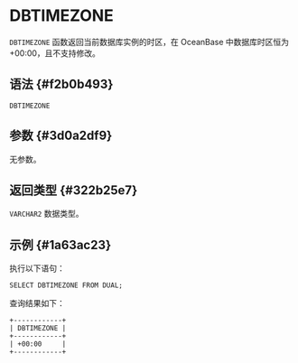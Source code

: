 DBTIMEZONE 
===============================



`DBTIMEZONE` 函数返回当前数据库实例的时区，在 OceanBase 中数据库时区恒为+00:00，且不支持修改。

语法 {#f2b0b493}
--------------

    DBTIMEZONE



参数 {#3d0a2df9}
--------------

无参数。

返回类型 {#322b25e7}
----------------

`VARCHAR2` 数据类型。

示例 {#1a63ac23}
--------------

执行以下语句：

    SELECT DBTIMEZONE FROM DUAL;



查询结果如下：

    +------------+
    | DBTIMEZONE |
    +------------+
    | +00:00     |
    +------------+


